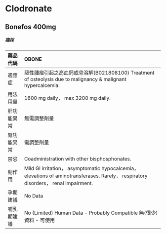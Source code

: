 # Clodronate

## Bonefos 400mg

##### 臨採

| 藥品代碼   | OBONE                                                                                                                                |
|:-----------|:-------------------------------------------------------------------------------------------------------------------------------------|
| 適應症     | 惡性腫瘤引起之高血鈣或骨溶解(B021808100) Treatment of osteolysis due to malignancy & malignant hypercalcemia.                        |
| 用法用量   | 1600 mg daily， max 3200 mg daily.                                                                                                   |
| 肝功能異常 | 無需調整劑量                                                                                                                         |
| 腎功能異常 | 需調整劑量                                                                                                                           |
| 禁忌       | Coadministration with other bisphosphonates.                                                                                         |
| 副作用     | Mild GI irritation， asymptomatic hypocalcemia， elevations of aminotransferases. Rarely， respiratory disorders， renal impairment. |
| 孕期建議   | No Data                                                                                                                              |
| 哺乳期建議 | No (Limited) Human Data - Probably Compatible 無(很少)資料 - 可使用                                                                  |

